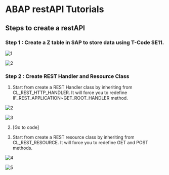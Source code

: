 # ABAP restAPI Tutorials
## Steps to create a restAPI

### Step 1 : Create a Z table in SAP to store data using T-Code SE11.
![1](https://user-images.githubusercontent.com/26427511/86517473-ddad0480-be31-11ea-9f8a-e5022b5b2c79.png)

![2](https://user-images.githubusercontent.com/26427511/86517573-a3903280-be32-11ea-9603-5149c7d6a6b3.png)

### Step 2 : Create REST Handler and Resource Class

1. Start from create a REST Handler class by inheriting from CL_REST_HTTP_HANDLER. It will force you to redefine IF_REST_APPLICATION~GET_ROOT_HANDLER method.

![2](https://user-images.githubusercontent.com/26427511/86517879-2619f180-be35-11ea-9e9f-fe359d9ea22c.png)

![3](https://user-images.githubusercontent.com/26427511/86517947-cec85100-be35-11ea-8dd9-f881e9200b70.png)

2. [Go to code]

3. Start from create a REST resource class by inheriting from CL_REST_RESOURCE. It will force you to redefine GET and POST methods.

![4](https://user-images.githubusercontent.com/26427511/86518075-097eb900-be37-11ea-9713-94e53394f5b3.png)

![5](https://user-images.githubusercontent.com/26427511/86518122-67130580-be37-11ea-8eeb-1bbffa57a40d.png)


